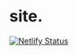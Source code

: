# site.

[![Netlify Status](https://api.netlify.com/api/v1/badges/66d61eb8-aef1-48a6-80ae-3dd02faa169a/deploy-status)](https://app.netlify.com/sites/projectcoconut/deploys)
